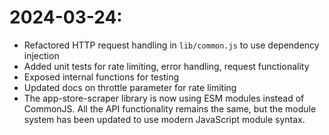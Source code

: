 # 2024-03-24:
- Refactored HTTP request handling in `lib/common.js` to use dependency injection
- Added unit tests for rate limiting, error handling, request functionality
- Exposed internal functions for testing
- Updated docs on throttle parameter for rate limiting
- The app-store-scraper library is now using ESM modules instead of CommonJS. All the API functionality remains the same, but the module system has been updated to use modern JavaScript module syntax.